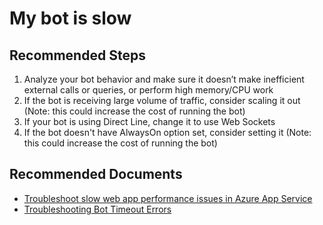 <properties
	pageTitle="My bot is slow"
	description="My bot is slow"
	service="Microsoft.BotService"
	resource="botServices"
	authors="arturl,meetshamir"
	ms.author="arturl,saziz"
	displayOrder="5"
	selfHelpType="resource"
	supportTopicIds="32630658, 32630662, 32630671, 32630675, 32630683, 32630689"
	resourceTags=""
	productPesIds="16152"
	cloudEnvironments="public,BlackForest,Fairfax,Mooncake"
	articleId="77fddd59-5718-4315-ac95-12aa65b7be02"
/>

# My bot is slow

## **Recommended Steps**

  1. Analyze your bot behavior and make sure it doesn’t make inefficient external calls or queries, or perform high memory/CPU work
  2. If the bot is receiving large volume of traffic, consider scaling it out (Note: this could increase the cost of running the bot)
  3. If your bot is using Direct Line, change it to use Web Sockets
  4. If the bot doesn't have AlwaysOn option set, consider setting it (Note: this could increase the cost of running the bot)

## **Recommended Documents**

* [Troubleshoot slow web app performance issues in Azure App Service](https://docs.microsoft.com/azure/app-service/troubleshoot-performance-degradation)<br>
* [Troubleshooting  Bot Timeout Errors](tbd)
